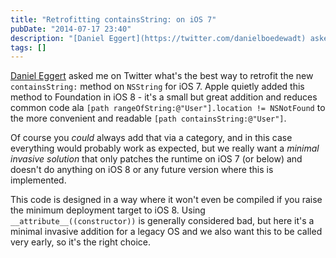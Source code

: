```yaml
---
title: "Retrofitting containsString: on iOS 7"
pubDate: "2014-07-17 23:40"
description: "[Daniel Eggert](https://twitter.com/danielboedewadt) asked me on Twitter what's the best way to retrofit the new containsString: method on NSString..."
tags: []
---
```


[Daniel Eggert](https://twitter.com/danielboedewadt) asked me on Twitter what's the best way to retrofit the new `containsString:` method on `NSString` for iOS 7. Apple quietly added this method to Foundation in iOS 8 - it's a small but great addition and reduces common code ala `[path rangeOfString:@"User"].location != NSNotFound` to the more convenient and readable `[path containsString:@"User"]`. 

Of course you *could* always add that via a category, and in this case everything would probably work as expected, but we really want a *minimal invasive solution* that only patches the runtime on iOS 7 (or below) and doesn't do anything on iOS 8 or any future version where this is implemented.

<script src="https://gist.github.com/steipete/e27db036126f9261092e.js"></script>

This code is designed in a way where it won't even be compiled if you raise the minimum deployment target to iOS 8. Using `__attribute__((constructor))` is generally considered bad, but here it's a minimal invasive addition for a legacy OS and we also want this to be called very early, so it's the right choice.